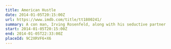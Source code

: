 ```yaml
---
title: American Hustle
date: 2014-01-05T20:15:00Z
url: https://www.imdb.com/title/tt1800241/
summary: A con man, Irving Rosenfeld, along with his seductive partner Sydney Prosser, is forced to work for a wild F.B.I. Agent, Richie DiMaso, who pushes them into a world of Jersey powerbrokers and the Mafia.
start: 2014-01-05T20:15:00Z
end: 2014-01-05T22:33:00Z
placeId: 9C2XRVF6+X6
---
```

